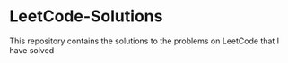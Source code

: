 # LeetCode-Solutions
This repository contains the solutions to the problems on LeetCode that I have solved
